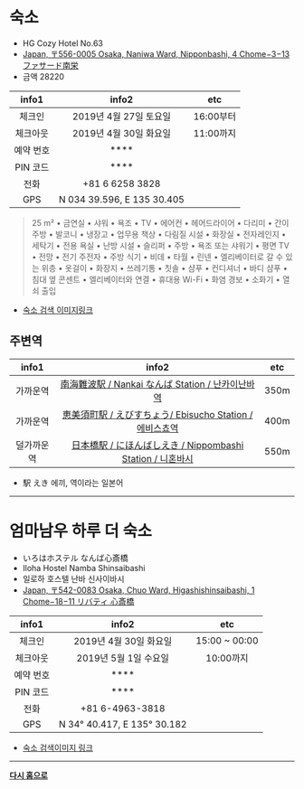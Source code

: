 # 숙소

* HG Cozy Hotel No.63
* [Japan, 〒556-0005 Osaka, Naniwa Ward, Nipponbashi, 4 Chome−3−13 ファサード南栄](https://www.google.com/maps/place/Japan,+%E3%80%92556-0005+Osaka,+Naniwa-ku,+Nipponbashi,+4-ch%C5%8Dme%E2%88%923,+%E3%83%95%E3%82%A1%E3%82%B5%E3%83%BC%E3%83%89%E5%8D%97%E6%A0%84/@34.6599275,135.5045685,17z/data=!3m1!4b1!4m5!3m4!1s0x6000e75d5301b8a1:0xf6b263add8295bc7!8m2!3d34.6599231!4d135.5067625)
* 금액 28220

| info1 | info2 | etc |
|:---:|:---:|:---:|
| 체크인 | 2019년 4월 27일 토요일 | 16:00부터 |
| 체크아웃 | 2019년 4월 30일 화요일 | 11:00까지 |
| 예약 번호 | **** ||
| PIN 코드 | **** ||
| 전화 |+81 6 6258 3828 ||
| GPS | N 034 39.596, E 135 30.405 ||

>25 m² • 금연실 • 샤워 • 욕조 • TV • 에어컨 • 헤어드라이어 • 다리미 • 간이주방 • 발코니 • 냉장고 • 업무용 책상 • 다림질 시설 • 화장실 • 전자레인지 • 세탁기 • 전용 욕실 • 난방 시설 • 슬리퍼 • 주방 • 욕조 또는 샤워기 • 평면 TV • 전망 • 전기 주전자 • 주방 식기 • 비데 • 타월 • 린넨 • 엘리베이터로 갈 수 있는 위층 • 옷걸이 • 화장지 • 쓰레기통 • 칫솔 • 샴푸 • 컨디셔너 • 바디 샴푸 • 침대 옆 콘센트 • 엘리베이터와 연결 • 휴대용 Wi-Fi • 화염 경보 • 소화기 • 열쇠 출입


* [숙소 검색 이미지링크](https://www.google.com/search?q=HG+Cozy+Hotel+No.63&source=lnms&tbm=isch&sa=X&ved=0ahUKEwif1Oi3wejhAhUJL6YKHcpUDkAQ_AUIDygC&biw=1557&bih=855)


## 주변역

| info1 | info2 | etc |
|:---:|:---:|:---:|
| 가까운역 | [南海難波駅 / Nankai なんば Station / 난카이난바역](https://www.google.com/maps/place/Namba+Station/@34.6615122,135.5004707,16z/data=!4m5!3m4!1s0x0:0x7c1d92d9caaac227!8m2!3d34.6629331!4d135.5022953) | 350m |
| 가까운역 | [恵美須町駅 / えびすちょう/ Ebisucho Station / 에비스쵸역](https://www.google.com/maps/place/Ebisucho+Station/@34.6555406,135.5006552,16.5z/data=!4m8!1m2!2m1!1z5oG1576O6aCI55S66aeF!3m4!1s0x6000e767683a0287:0x388d82aed7ca8e86!8m2!3d34.6549385!4d135.5055773) | 400m |
| 덜가까운역 | [日本橋駅 / にほんばしえき / Nippombashi Station / 니혼바시](https://www.google.com/maps/place/Nippombashi+Station/@34.6660718,135.5024247,16.37z/data=!4m8!1m2!2m1!1sEbisucho+Station!3m4!1s0x6000e7402f4aa96b:0xf9f81cb3f89f2923!8m2!3d34.6667797!4d135.5063447) | 550m |
* 駅 えき 에끼, 역이라는 일본어



---

# 엄마남우 하루 더 숙소
* いろはホステル なんば心斎橋
* Iloha Hostel Namba Shinsaibashi
* 일로하 호스텔 난바 신사이바시
* [Japan, 〒542-0083 Osaka, Chuo Ward, Higashishinsaibashi, 1 Chome−18−11 リバティ 心斎橋](https://www.google.com/maps/place/Iloha+Hostel+Namba+Shinsaibashi/@34.673766,135.5008593,17z/data=!3m1!4b1!4m5!3m4!1s0x6000e716e1985ff3:0x4d1e4288c3484f14!8m2!3d34.673766!4d135.503048)

| info1 | info2 | etc |
|:---:|:---:|:---:|
| 체크인 | 2019년 4월 30일 화요일 | 15:00 ~ 00:00 |
| 체크아웃 | 2019년 5월 1일 수요일 | 10:00까지 |
| 예약 번호 | **** ||
| PIN 코드 | **** ||
| 전화 | +81 6-4963-3818 ||
| GPS | N 34° 40.417, E 135° 30.182 ||


* [숙소 검색이미지 링크](https://www.google.com/search?q=%E3%81%84%E3%82%8D%E3%81%AF%E3%83%9B%E3%82%B9%E3%83%86%E3%83%AB+%E3%81%AA%E3%82%93%E3%81%B0%E5%BF%83%E6%96%8E%E6%A9%8B&source=lnms&tbm=isch&sa=X&ved=0ahUKEwiJsNC3wOjhAhVM57wKHcz3CH0Q_AUIDygC&biw=1557&bih=904)





---


[**다시 홈으로**](./README.md)